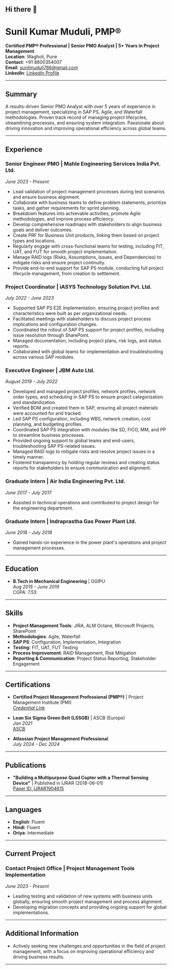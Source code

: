 ## Hi there 👋
# Sunil Kumar Muduli, PMP®

**Certified PMP® Professional | Senior PMO Analyst | 5+ Years in Project Management**  
**Location**: Wagholi, Pune  
**Contact**: +91 8800354007  
**Email**: [sunilmuduli786@gmail.com](mailto:sunilmuduli786@gmail.com)  
**LinkedIn**: [LinkedIn Profile](https://www.linkedin.com)

---

## Summary

A results-driven Senior PMO Analyst with over 5 years of experience in project management, specializing in SAP PS, Agile, and Waterfall methodologies. Proven track record of managing project lifecycles, streamlining processes, and ensuring system integration. Passionate about driving innovation and improving operational efficiency across global teams.

---

## Experience

### **Senior Engineer PMO | Mahle Engineering Services India Pvt. Ltd.**
*June 2023 - Present*

- Lead validation of project management processes during test scenarios and ensure business alignment.
- Collaborate with business teams to define problem statements, prioritize tasks, and gather requirements for sprint planning.
- Breakdown features into achievable activities, promote Agile methodologies, and improve process efficiency.
- Develop comprehensive roadmaps with stakeholders to align business goals and deliver outcomes.
- Create PRF for Business Unit products, linking them based on project types and locations.
- Regularly engage with cross-functional teams for testing, including FIT, UAT, and FUT for smooth project implementation.
- Manage RAID logs (Risks, Assumptions, Issues, and Dependencies) to mitigate risks and ensure project continuity.
- Provide end-to-end support for SAP PS module, conducting full project lifecycle management, from creation to settlement.

### **Project Coordinator | iASYS Technology Solution Pvt. Ltd.**
*July 2022 - June 2023*

- Supported SAP PS E2E implementation, ensuring project profiles and characteristics were built as per organizational needs.
- Facilitated meetings with stakeholders to discuss project process implications and configuration changes.
- Coordinated the rollout of SAP PS support for project profiles, including issue resolution through SharePoint.
- Managed documentation, including project plans, risk logs, and status reports.
- Collaborated with global teams for implementation and troubleshooting across various SAP modules.
  
### **Executive Engineer | JBM Auto Ltd.**
*August 2019 - July 2022*

- Developed and managed project profiles, network profiles, network order types, and scheduling in SAP PS to ensure project categorization and standardization.
- Verified BOM and created them in SAP, ensuring all project materials were accounted for and tracked.
- Led SAP PS configuration, including WBS, network creation, cost planning, and budgeting profiles.
- Coordinated SAP PS integration with modules like SD, FICO, MM, and PP to streamline business processes.
- Provided ongoing support to global teams and end-users, troubleshooting SAP PS-related issues.
- Managed RAID logs to mitigate risks and resolve project issues in a timely manner.
- Fostered transparency by holding regular reviews and creating status reports for stakeholders to ensure communication and alignment.

### **Graduate Intern | Air India Engineering Pvt. Ltd.**
*June 2017 - July 2017*

- Assisted in technical operations and contributed to project design for the engineering department.

### **Graduate Intern | Indraprastha Gas Power Plant Ltd.**
*June 2018 - July 2018*

- Gained hands-on experience in the power plant's operations and project management processes.

---

## Education

- **B.Tech in Mechanical Engineering** | GGIPU  
  *Aug 2015 - June 2019*  
  CGPA: 7.53

---

## Skills

- **Project Management Tools**: JIRA, ALM Octane, Microsoft Projects, SharePoint  
- **Methodologies**: Agile, Waterfall  
- **SAP PS**: Configuration, Implementation, Integration  
- **Testing**: FIT, UAT, FUT Testing  
- **Process Improvement**: RAID Management, Risk Mitigation  
- **Reporting & Communication**: Project Status Reporting, Stakeholder Engagement

---

## Certifications

- **Certified Project Management Professional (PMP®)** | Project Management Institute (PMI)  
  *[Credential Link](https://www.credly.com/badges/d1339c81-9005-481f-a8bf-b0b390ed0a08/linked_in_profile)*

- **Lean Six Sigma Green Belt (LSSGB)** | ASCB (Europe)  
  *Jan 2021*  
  [ASCB](https://www.ascb.com/)

- **Atlassian Project Management Professional**  
  *July 2024 - Dec 2024*

---

## Publications

- **"Building a Multipurpose Quad Copter with a Thermal Sensing Device"** | Published in IJRAR (2018-06-01)  
  [Paper ID: IJRAR1904615](https://www.ijrar.org/)

---

## Languages

- **English**: Fluent  
- **Hindi**: Fluent  
- **Oriya**: Intermediate

---

## Current Project

### **Contact Project Office** | Project Management Tools Implementation  
*June 2023 - Present*  

- Leading testing and validation of new systems with business units globally, ensuring smooth project management and process alignment.
- Developing migration concepts and providing ongoing support for global implementations.

---

## Additional Information

- Actively seeking new challenges and opportunities in the field of project management, with a focus on improving operational efficiency and driving business results.

---


